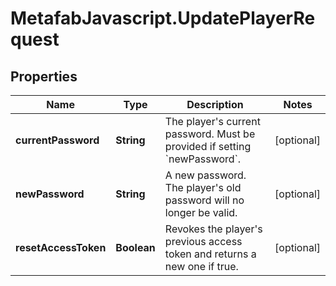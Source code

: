 # MetafabJavascript.UpdatePlayerRequest

## Properties

Name | Type | Description | Notes
------------ | ------------- | ------------- | -------------
**currentPassword** | **String** | The player&#39;s current password. Must be provided if setting &#x60;newPassword&#x60;. | [optional] 
**newPassword** | **String** | A new password. The player&#39;s old password will no longer be valid. | [optional] 
**resetAccessToken** | **Boolean** | Revokes the player&#39;s previous access token and returns a new one if true. | [optional] 


